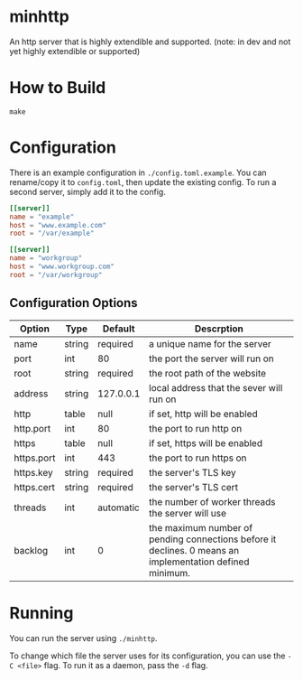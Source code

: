 # minhttp

An http server that is highly extendible and supported. (note: in dev and not yet highly extendible or supported)

# How to Build

```
make
```

# Configuration

There is an example configuration in `./config.toml.example`. You can rename/copy it to `config.toml`,
then update the existing config.
To run a second server, simply add it to the config.

```toml
[[server]]
name = "example"
host = "www.example.com"
root = "/var/example"

[[server]]
name = "workgroup"
host = "www.workgroup.com"
root = "/var/workgroup"
```

## Configuration Options

| Option | Type | Default | Descrption |
| ------ | ---- | ------- | ---------- |
| name | string | required | a unique name for the server |
| port | int | 80 | the port the server will run on |
| root | string | required | the root path of the website |
| address | string | 127.0.0.1 | local address that the sever will run on |
| http | table | null | if set, http will be enabled |
| http.port | int | 80 | the port to run http on |
| https | table | null | if set, https will be enabled |
| https.port | int | 443 | the port to run https on |
| https.key | string | required | the server's TLS key |
| https.cert | string | required | the server's TLS cert |
| threads | int | automatic | the number of worker threads the server will use |
| backlog | int | 0 | the maximum number of pending connections before it declines. 0 means an implementation defined minimum. |

# Running

You can run the server using `./minhttp`.

To change which file the server uses for its configuration, you can use the `-C <file>` flag. To run it as a daemon, pass the `-d` flag.
